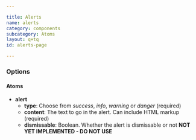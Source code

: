 ```yaml
---

title: Alerts
name: alerts
category: components
subcategory: Atoms
layout: q+tq
id: alerts-page

---
```


<script>
component("alert", { "type": "success", "content": "<strong>Congratulations!</strong> You have successfully completed a thing." } )
+component("alert", { "type": "info", "content": "<strong>FYI.</strong> You need to know this thing." } )
+component("alert", { "type": "warning", "content": "<strong>Attention!</strong> Don't forget to do a thing." } )
+component("alert", { "type": "danger", "content": "<strong>Danger!</strong> You have forgotten to do a thing." } );
</script>

### Options

#### Atoms

* **alert**
  * **type**: Choose from _success_, _info_, _warning_ or _danger_ (required)
  * **content**: The text to go in the alert. Can include HTML markup (required)
  * **dismissable**: Boolean. Whether the alert is dismissable or not **NOT YET IMPLEMENTED - DO NOT USE**
